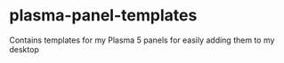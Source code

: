 # plasma-panel-templates
Contains templates for my Plasma 5 panels for easily adding them to my desktop
